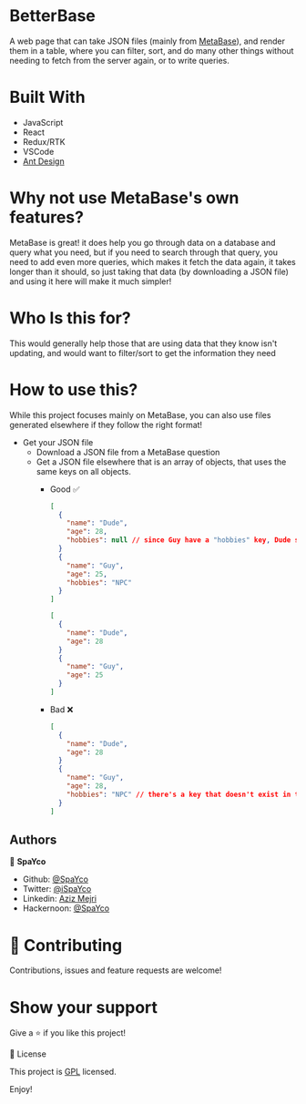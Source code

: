 # BetterBase
A web page that can take JSON files (mainly from [MetaBase](https://metabase.com)), and render them in a table, where you can filter, sort, and do many other things without needing to fetch from the server again, or to write queries.

# Built With
- JavaScript
- React
- Redux/RTK
- VSCode
- [Ant Design](https://ant.design/)


# Why not use MetaBase's own features?
MetaBase is great! it does help you go through data on a database and query what you need, but if you need to search through that query, you need to add even more queries, which makes it fetch the data again, it takes longer than it should, so just taking that data (by downloading a JSON file) and using it here will make it much simpler!

# Who Is this for?
This would generally help those that are using data that they know isn't updating, and would want to filter/sort to get the information they need

# How to use this?
While this project focuses mainly on MetaBase, you can also use files generated elsewhere if they follow the right format!

- Get your JSON file
  - Download a JSON file from a MetaBase question
  - Get a JSON file elsewhere that is an array of objects, that uses the same keys on all objects.
    - Good ✅
      ```json
      [ 
        {
          "name": "Dude",
          "age": 28,
          "hobbies": null // since Guy have a "hobbies" key, Dude should also have one, if here's no data to add, we use null 
        }
        {
          "name": "Guy",
          "age": 25, 
          "hobbies": "NPC" 
        }
      ]
      ```
      
      ```json
      [ 
        {
          "name": "Dude",
          "age": 28
        }
        {
          "name": "Guy",
          "age": 25
        }
      ]
      ```
    - Bad ❌
    
      ```json
      [ 
        {
          "name": "Dude",
          "age": 28
        }
        {
          "name": "Guy",
          "age": 28,
          "hobbies": "NPC" // there's a key that doesn't exist in the other object, it may work but you won't get all results.
        }
      ]
      ```

## Authors

👤 **SpaYco**

- Github: [@SpaYco](https://github.com/SpaYco)
- Twitter: [@iSpaYco](https://twitter.com/iSpaYco)
- Linkedin: [Aziz Mejri](https://www.linkedin.com/in/spayco/)
- Hackernoon: [@SpaYco](https://hackernoon.com/@SpaYco)

# 🤝 Contributing
Contributions, issues and feature requests are welcome!

# Show your support
Give a ⭐️ if you like this project!

📝 License

This project is [GPL](./LICENSE) licensed.

Enjoy!
